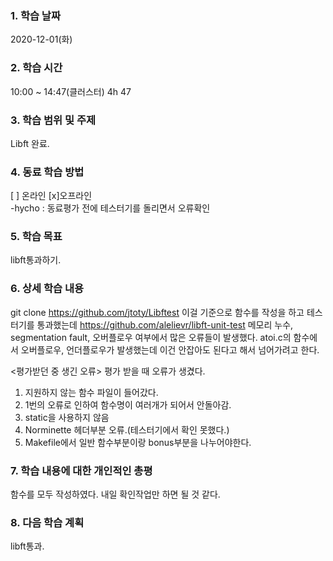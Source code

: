 ### 1. 학습 날짜 
2020-12-01(화)

### 2. 학습 시간
10:00 ~ 14:47(클러스터) 4h 47

### 3. 학습 범위 및 주제
Libft 완료.<br>

### 4. 동료 학습 방법 
[ ] 온라인 [x]오프라인 <br>
-hycho : 동료평가 전에 테스터기를 돌리면서 오류확인

### 5. 학습 목표
libft통과하기.

### 6. 상세 학습 내용
git clone https://github.com/jtoty/Libftest 이걸 기준으로 함수를 작성을 하고 테스터기를 통과했는데 https://github.com/alelievr/libft-unit-test 메모리 누수, segmentation fault, 오버플로우 여부에서 많은 오류들이 발생했다. atoi.c의 함수에서 오버플로우, 언더플로우가 발생했는데 이건 안잡아도 된다고 해서 넘어가려고 한다.

<평가받던 중 생긴 오류>
평가 받을 때 오류가 생겼다.
1. 지원하지 않는 함수 파일이 들어갔다.
2. 1번의 오류로 인하여 함수명이 여러개가 되어서 안돌아감.
3. static을 사용하지 않음
4. Norminette 헤더부분 오류.(테스터기에서 확인 못했다.)
5. Makefile에서 일반 함수부분이랑 bonus부분을 나누어야한다.

### 7. 학습 내용에 대한 개인적인 총평
함수를 모두 작성하였다. 내일 확인작업만 하면 될 것 같다.

### 8. 다음 학습 계획
libft통과.